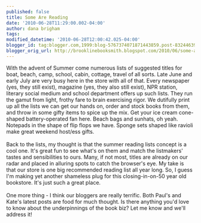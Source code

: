 ```yaml
---
published: false
title: Some Are Reading
date: '2010-06-28T11:29:00.002-04:00'
author: dana brigham
tags: 
modified_datetime: '2010-06-28T12:00:42.025-04:00'
blogger_id: tag:blogger.com,1999:blog-5767374071871443859.post-8324463927604495249
blogger_orig_url: http://brooklinebooksmith.blogspot.com/2010/06/some-are-reading.html
---
```


With the advent of Summer come numerous lists of suggested titles for boat, beach, camp, school, cabin, cottage, travel of all sorts. Late June and early July are very busy here in the store with all of that. Every newspaper (yes, they still exist), magazine (yes, they also still exist), NPR station, literary social medium and school department offers up such lists. They run the gamut from light, frothy fare to brain exercising rigor. We dutifully print up all the lists we can get our hands on, order and stock books from them, and throw in some gifty items to spice up the mix. Get your ice cream cone-shaped battery-operated fan here. Beach bags and sunhats, oh yeah. Notepads in the shape of flip flops we have. Sponge sets shaped like ravioli make great weekend host/ess gifts.<br /><br />Back to the lists, my thought is that the summer reading lists concept is a cool one. It's great fun to see what's on them and match the listmakers' tastes and sensibilities to ours. Many, if not most, titles are already on our radar and placed in alluring spots to catch the browser's eye. My take is that our store is one big recommended reading list all year long. So, I guess I'm making yet another shameless plug for this closing-in-on-50 year old bookstore. It's just such a great place.<br /><br />One more thing - I think our bloggers are really terrific. Both Paul's and Kate's latest posts are food for much thought. Is there anything you'd love to know about the underpinnings of the book biz? Let me know and we'll address it!